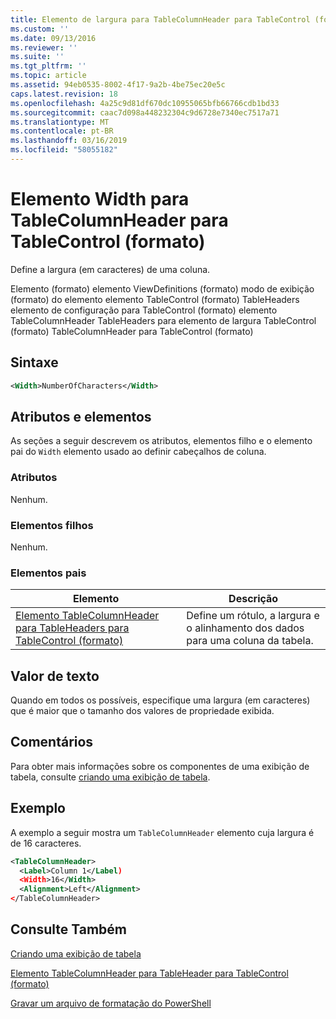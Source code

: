 ```yaml
---
title: Elemento de largura para TableColumnHeader para TableControl (formato) | Microsoft Docs
ms.custom: ''
ms.date: 09/13/2016
ms.reviewer: ''
ms.suite: ''
ms.tgt_pltfrm: ''
ms.topic: article
ms.assetid: 94eb0535-8002-4f17-9a2b-4be75ec20e5c
caps.latest.revision: 18
ms.openlocfilehash: 4a25c9d81df670dc10955065bfb66766cdb1bd33
ms.sourcegitcommit: caac7d098a448232304c9d6728e7340ec7517a71
ms.translationtype: MT
ms.contentlocale: pt-BR
ms.lasthandoff: 03/16/2019
ms.locfileid: "58055182"
---
```

# <a name="width-element-for-tablecolumnheader-for-tablecontrol-format"></a>Elemento Width para TableColumnHeader para TableControl (formato)

Define a largura (em caracteres) de uma coluna.

Elemento (formato) elemento ViewDefinitions (formato) modo de exibição (formato) do elemento elemento TableControl (formato) TableHeaders elemento de configuração para TableControl (formato) elemento TableColumnHeader TableHeaders para elemento de largura TableControl (formato) TableColumnHeader para TableControl (formato)

## <a name="syntax"></a>Sintaxe

```xml
<Width>NumberOfCharacters</Width>
```

## <a name="attributes-and-elements"></a>Atributos e elementos

As seções a seguir descrevem os atributos, elementos filho e o elemento pai do `Width` elemento usado ao definir cabeçalhos de coluna.

### <a name="attributes"></a>Atributos

Nenhum.

### <a name="child-elements"></a>Elementos filhos

Nenhum.

### <a name="parent-elements"></a>Elementos pais

|Elemento|Descrição|
|-------------|-----------------|
|[Elemento TableColumnHeader para TableHeaders para TableControl (formato)](./tablecolumnheader-element-format.md)|Define um rótulo, a largura e o alinhamento dos dados para uma coluna da tabela.|

## <a name="text-value"></a>Valor de texto

Quando em todos os possíveis, especifique uma largura (em caracteres) que é maior que o tamanho dos valores de propriedade exibida.

## <a name="remarks"></a>Comentários

Para obter mais informações sobre os componentes de uma exibição de tabela, consulte [criando uma exibição de tabela](./creating-a-table-view.md).

## <a name="example"></a>Exemplo

A exemplo a seguir mostra um `TableColumnHeader` elemento cuja largura é de 16 caracteres.

```xml
<TableColumnHeader>
  <Label>Column 1</Label)
  <Width>16</Width>
  <Alignment>Left</Alignment>
</TableColumnHeader>
```

## <a name="see-also"></a>Consulte Também

[Criando uma exibição de tabela](./creating-a-table-view.md)

[Elemento TableColumnHeader para TableHeader para TableControl (formato)](./tablecolumnheader-element-format.md)

[Gravar um arquivo de formatação do PowerShell](./writing-a-powershell-formatting-file.md)
